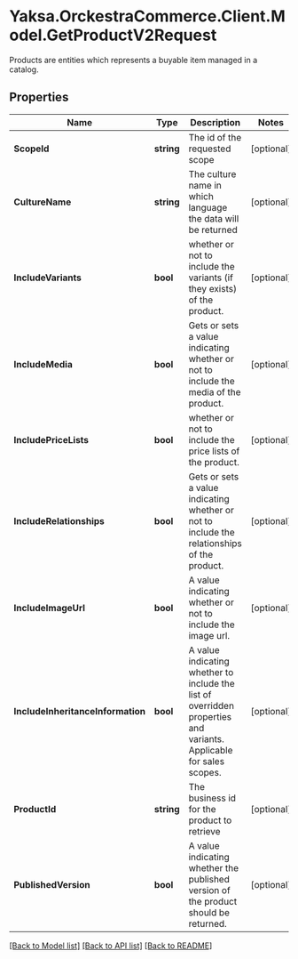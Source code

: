 # Yaksa.OrckestraCommerce.Client.Model.GetProductV2Request
Products are entities which represents a buyable item managed in a catalog.

## Properties

Name | Type | Description | Notes
------------ | ------------- | ------------- | -------------
**ScopeId** | **string** | The id of the requested scope | [optional] 
**CultureName** | **string** | The culture name in which language the data will be returned | [optional] 
**IncludeVariants** | **bool** | whether or not to include the variants (if they exists) of the product. | [optional] 
**IncludeMedia** | **bool** |  Gets or sets a value indicating whether or not to include the media of the product. | [optional] 
**IncludePriceLists** | **bool** | whether or not to include the price lists of the product. | [optional] 
**IncludeRelationships** | **bool** |  Gets or sets a value indicating whether or not to include the relationships of the product. | [optional] 
**IncludeImageUrl** | **bool** | A value indicating whether or not to include the image url. | [optional] 
**IncludeInheritanceInformation** | **bool** | A value indicating whether to include the list of overridden properties and variants. Applicable for sales scopes. | [optional] 
**ProductId** | **string** | The business id for the product to retrieve | [optional] 
**PublishedVersion** | **bool** | A value indicating whether the published version of the product should be returned. | [optional] 

[[Back to Model list]](../README.md#documentation-for-models) [[Back to API list]](../README.md#documentation-for-api-endpoints) [[Back to README]](../README.md)

